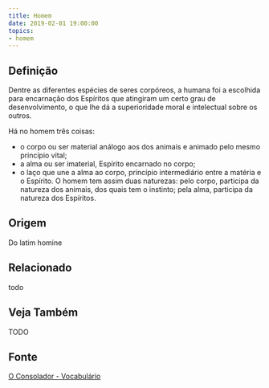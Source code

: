 ```yaml
---
title: Homem
date: 2019-02-01 19:00:00
topics:
- homem
---
```


## Definição
Dentre as diferentes espécies de seres corpóreos, a humana foi a escolhida para
encarnação dos Espíritos que atingiram um certo grau de desenvolvimento, o que
lhe dá a superioridade moral e intelectual sobre os outros. 

Há no homem três coisas: 
* o corpo ou ser material análogo aos dos animais e animado pelo mesmo princípio vital; 
* a alma ou ser imaterial, Espírito encarnado no corpo;
* o laço que une a alma ao corpo, princípio intermediário entre a matéria e o
Espírito. O homem tem assim duas naturezas: pelo corpo, participa da natureza
dos animais, dos quais tem o instinto; pela alma, participa da natureza dos
Espíritos.

## Origem
Do latim homine

## Relacionado
todo

## Veja Também
TODO

## Fonte
[O Consolador - Vocabulário](http://www.oconsolador.com.br/linkfixo/vocabulario/principal.html)


